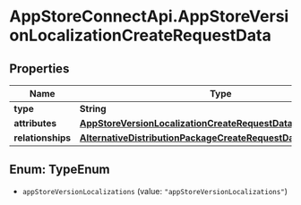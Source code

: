 # AppStoreConnectApi.AppStoreVersionLocalizationCreateRequestData

## Properties

Name | Type | Description | Notes
------------ | ------------- | ------------- | -------------
**type** | **String** |  | 
**attributes** | [**AppStoreVersionLocalizationCreateRequestDataAttributes**](AppStoreVersionLocalizationCreateRequestDataAttributes.md) |  | 
**relationships** | [**AlternativeDistributionPackageCreateRequestDataRelationships**](AlternativeDistributionPackageCreateRequestDataRelationships.md) |  | 



## Enum: TypeEnum


* `appStoreVersionLocalizations` (value: `"appStoreVersionLocalizations"`)




